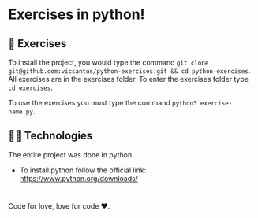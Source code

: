 # Exercises in python!

## 🦾 Exercises

To install the project, you would type the command `git clone git@github.com:vicsantus/python-exercises.git && cd python-exercises`. All exercises are in the exercises folder. To enter the exercises folder type `cd exercises`.

To use the exercises you must type the command `python3 exercise-name.py`.


## 👨‍💻 Technologies

The entire project was done in python.

- To install python follow the official link: https://www.python.org/downloads/

#
Code for love, love for code ♥️.
